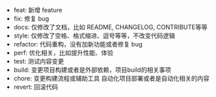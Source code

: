 - feat: 新增 feature
- fix: 修复 bug
- docs: 仅修改了文档，比如 README, CHANGELOG, CONTRIBUTE等等
- style: 仅修改了空格、格式缩进、逗号等等，不改变代码逻辑
- refactor: 代码重构，没有加新功能或者修复 bug
- perf: 优化相关，比如提升性能、体验
- test: 测试内容变更
- build: 变更项目构建或者是外部依赖，项目build的相关事项
- chore: 变更构建流程或辅助工具 自动化项目部署或者是自动化相关的内容
- revert: 回滚代码